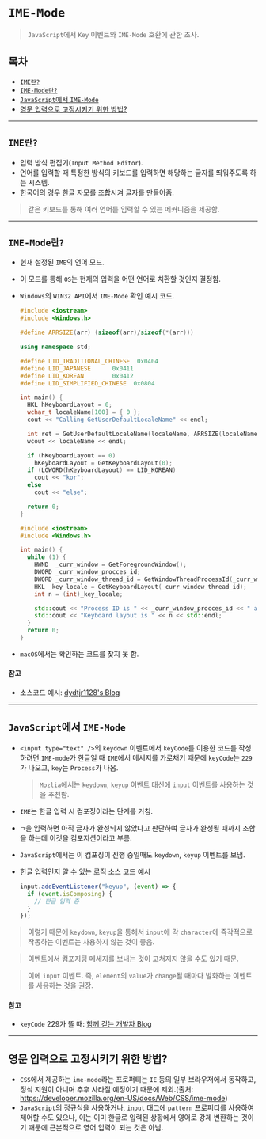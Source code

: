 # `IME-Mode`

> `JavaScript`에서 `Key` 이벤트와 `IME-Mode` 호환에 관한 조사.

## 목차

- [`IME란?`](#ime란)
- [`IME-Mode란?`](#ime-mode란)
- [`JavaScript`에서 `IME-Mode`](#javascript에서-ime-mode)
- [영문 입력으로 고정시키기 위한 방법?](#영문-입력으로-고정시키기-위한-방법)

---

## `IME란?`

- 입력 방식 편집기(`Input Method Editor`).
- 언어를 입력할 때 특정한 방식의 키보드를 입력하면 해당하는 글자를 띄워주도록 하는 시스템.
- 한국어의 경우 한글 자모를 조합시켜 글자를 만들어줌.

> 같은 키보드를 통해 여러 언어를 입력할 수 있는 메커니즘을 제공함.

---

## `IME-Mode란?`

- 현재 설정된 `IME`의 언어 모드.
- 이 모드를 통해 `OS`는 현재의 입력을 어떤 언어로 치환할 것인지 결정함.
- `Windows`의 `WIN32 API`에서 `IME-Mode` 확인 예시 코드.

  ```cpp
  #include <iostream>
  #include <Windows.h>

  #define ARRSIZE(arr) (sizeof(arr)/sizeof(*(arr)))

  using namespace std;

  #define LID_TRADITIONAL_CHINESE  0x0404
  #define LID_JAPANESE      0x0411
  #define LID_KOREAN        0x0412
  #define LID_SIMPLIFIED_CHINESE  0x0804

  int main() {
    HKL hKeyboardLayout = 0;
    wchar_t localeName[100] = { 0 };
    cout << "Calling GetUserDefaultLocaleName" << endl;

    int ret = GetUserDefaultLocaleName(localeName, ARRSIZE(localeName));
    wcout << localeName << endl;

    if (hKeyboardLayout == 0)
      hKeyboardLayout = GetKeyboardLayout(0);
    if (LOWORD(hKeyboardLayout) == LID_KOREAN)
      cout << "kor";
    else
      cout << "else";

    return 0;
  }
  ```

  ```cpp
  #include <iostream>
  #include <Windows.h>

  int main() {
    while (1) {
      HWND  _curr_window = GetForegroundWindow();
      DWORD _curr_window_procces_id;
      DWORD _curr_window_thread_id = GetWindowThreadProcessId(_curr_window, &_curr_window_procces_id);
      HKL _key_locale = GetKeyboardLayout(_curr_window_thread_id);
      int n = (int)_key_locale;

      std::cout << "Process ID is " << _curr_window_procces_id << " and Thread ID is " << _curr_window_thread_id << std::endl;
      std::cout << "Keyboard layout is " << n << std::endl;
    }
    return 0;
  }
  ```

- `macOS`에서는 확인하는 코드를 찾지 못 함.

#### 참고

- 소스코드 예시: [dydtjr1128's Blog](https://dydtjr1128.github.io/win_api/2019/09/26/get-keyboard-layout.html)

---

## `JavaScript`에서 `IME-Mode`

- `<input type="text" />`의 `keydown` 이벤트에서 `keyCode`를 이용한 코드를 작성하려면 `IME-mode`가 한글일 때 `IME`에서 메세지를 가로채기 때문에 `keyCode`는 `229`가 나오고, `key`는 `Process`가 나옴.

  > `Mozlia`에서는 `keydown`, `keyup` 이벤트 대신에 `input` 이벤트를 사용하는 것을 추천함.

- `IME`는 한글 입력 시 컴포징이라는 단계를 거침.
- `ㄱ`을 입력하면 아직 글자가 완성되지 않았다고 판단하여 글자가 완성될 때까지 조합을 하는데 이것을 컴포지션이라고 부름.
- `JavaScript`에서는 이 컴포징이 진행 중일때도 `keydown`, `keyup` 이벤트를 보냄.

- 한글 입력인지 알 수 있는 로직 소스 코드 예시

  ```js
  input.addEventListener("keyup", (event) => {
    if (event.isComposing) {
      // 한글 입력 중
    }
  });
  ```

> 이렇기 때문에 `keydown`, `keyup`을 통해서 `input`에 각 `character`에 즉각적으로 작동하는 이벤트는 사용하지 않는 것이 좋음.

> 이벤트에서 컴포지팅 메세지를 보내는 것이 고쳐지지 않을 수도 있기 때문.

> 이에 `input` 이벤트. 즉, `element`의 `value`가 `change`될 때마다 발화하는 이벤트를 사용하는 것을 권장.

#### 참고

- `keyCode` 229가 뜰 때: [함께 걷는 개발자 Blog](https://circus7.tistory.com/6)

---

## 영문 입력으로 고정시키기 위한 방법?

- `CSS`에서 제공하는 `ime-mode`라는 프로퍼티는 `IE` 등의 일부 브라우저에서 동작하고, 정식 지원이 아니며 추후 사라질 예정이기 때문에 제외.(출처: https://developer.mozilla.org/en-US/docs/Web/CSS/ime-mode)
- `JavaScript`의 정규식을 사용하거나, `input` 태그에 `pattern` 프로퍼티를 사용하여 제어할 수도 있으나, 이는 이미 한글로 입력된 상황에서 영어로 강제 변환하는 것이기 때문에 근본적으로 영어 입력이 되는 것은 아님.
